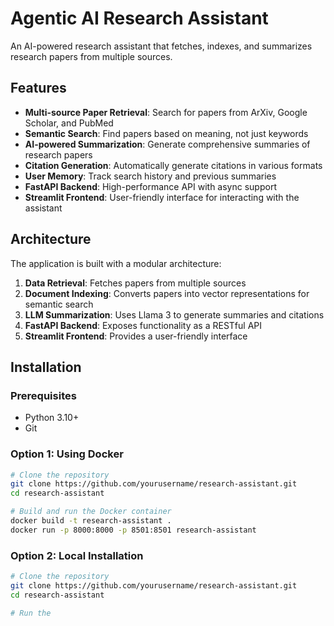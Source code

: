 # Agentic AI Research Assistant

An AI-powered research assistant that fetches, indexes, and summarizes research papers from multiple sources.

## Features

- **Multi-source Paper Retrieval**: Search for papers from ArXiv, Google Scholar, and PubMed
- **Semantic Search**: Find papers based on meaning, not just keywords
- **AI-powered Summarization**: Generate comprehensive summaries of research papers
- **Citation Generation**: Automatically generate citations in various formats
- **User Memory**: Track search history and previous summaries
- **FastAPI Backend**: High-performance API with async support
- **Streamlit Frontend**: User-friendly interface for interacting with the assistant

## Architecture

The application is built with a modular architecture:

1. **Data Retrieval**: Fetches papers from multiple sources
2. **Document Indexing**: Converts papers into vector representations for semantic search
3. **LLM Summarization**: Uses Llama 3 to generate summaries and citations
4. **FastAPI Backend**: Exposes functionality as a RESTful API
5. **Streamlit Frontend**: Provides a user-friendly interface

## Installation

### Prerequisites

- Python 3.10+
- Git

### Option 1: Using Docker

```bash
# Clone the repository
git clone https://github.com/yourusername/research-assistant.git
cd research-assistant

# Build and run the Docker container
docker build -t research-assistant .
docker run -p 8000:8000 -p 8501:8501 research-assistant
```

### Option 2: Local Installation

```bash
# Clone the repository
git clone https://github.com/yourusername/research-assistant.git
cd research-assistant

# Run the